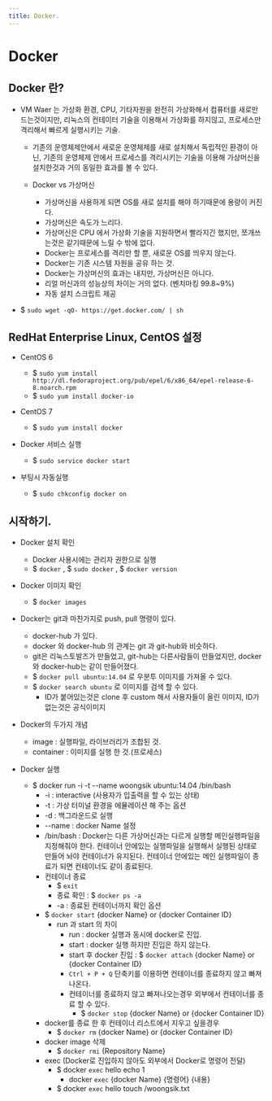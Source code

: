 ```yaml
---
title: Docker.
---
```


# Docker

## Docker 란?

- VM Waer 는 가상화 환경, CPU, 기타자원을 완전히 가상화해서 컴퓨터를 새로만드는것이지만,
  리눅스의 컨테이터 기술을 이용해서 가상화를 하지않고, 프로세스만 격리해서 빠르게 실행시키는 기술.

  - 기존의 운영체제안에서 새로운 운영체제를 새로 설치해서 독립적인 환경이 아닌,
    기존의 운영체제 안에서 프로세스를 격리시키는 기술을 이용해 가상머신을 설치한것과 거의 동일한 효과를 볼 수 있다.

  - Docker vs 가상머신
    - 가상머신을 사용하게 되면 OS를 새로 설치를 해야 하기때문에 용량이 커진다.
    - 가상머신은 속도가 느리다.
    - 가상머신은 CPU 에서 가상화 기술을 지원하면서 빨라지긴 했지만, 쪼개쓰는것은 같기때문에 느릴 수 밖에 없다.
    - Docker는 프로세스를 격리만 할 뿐, 새로운 OS를 띄우지 않는다.
    - Docker는 기존 시스템 자원을 공유 하는 것.
    - Docker는 가상머신의 효과는 내지만, 가상머신은 아니다.
    - 리얼 머신과의 성능상의 차이는 거의 없다. (벤치마킹 99.8~9%)
    - 자동 설치 스크립트 제공

- \$ `sudo wget -qO- https://get.docker.com/ | sh`

## RedHat Enterprise Linux, CentOS 설정

- CentOS 6
  - \$ `sudo yum install http://dl.fedoraproject.org/pub/epel/6/x86_64/epel-release-6-8.noarch.rpm`
  - \$ `sudo yum install docker-io`
- CentOS 7

  - \$ `sudo yum install docker`

- Docker 서비스 실행
  - \$ `sudo service docker start`
- 부팅시 자동실행
  - \$ `sudo chkconfig docker on`

## 시작하기.

- Docker 설치 확인
  - Docker 사용시에는 관리자 권한으로 실행
  - \$ `docker` , \$ `sudo docker` , \$ `docker version`
- Docker 이미지 확인

  - \$ `docker images`

- Docker는 git과 마찬가지로 push, pull 명령이 있다.

  - docker-hub 가 있다.
  - docker 와 docker-hub 의 관계는 git 과 git-hub와 비슷하다.
  - git은 리눅스토발즈가 만들었고, git-hub는 다른사람들이 만들었지만,
    docker와 docker-hub는 같이 만들어졌다.
  - \$ `docker pull ubuntu:14.04` 로 우분투 이미지를 가져올 수 있다.
  - \$ `docker search ubuntu` 로 이미지를 검색 할 수 있다.
    - ID가 붙어있는것은 clone 후 custom 해서 사용자들이 올린 이미지,
      ID가 없는것은 공식이미지

- Docker의 두가지 개념

  - image : 실행파일, 라이브러리가 조합된 것.
  - container : 이미지를 실행 한 것.(프로세스)

- Docker 실행
  - \$ docker run -i -t --name woongsik ubuntu:14.04 /bin/bash
    - -i : interactive (사용자가 입출력을 할 수 있는 상태)
    - -t : 가상 터미널 환경을 에뮬레이션 해 주는 옵션
    - -d : 백그라운드로 실행
    - --name : docker Name 설정
    - /bin/bash : Docker는 다른 가상머신과는 다르게 실행할 메인실행파일을 지정해줘야 한다. 컨테이너 안에있는 실행파일을 실행해서 실행된 상태로 만들어 놔야 컨테이너가 유지된다. 컨테이너 안에있는 메인 실행파일이 종료가 되면 컨테이너도 같이 종료된다.
    - 컨테이너 종료
      - \$ `exit`
      - 종료 확인 : \$ `docker ps -a`
      - -a : 종료된 컨테이너까지 확인 옵션
    - \$ `docker start` {docker Name} or {docker Container ID}
      - run 과 start 의 차이
        - run : docker 실행과 동시에 docker로 진입.
        - start : docker 실행 하지만 진입은 하지 않는다.
        - start 후 docker 진입 : \$ `docker attach` {docker Name} or {docker Container ID}
        - `Ctrl + P + Q` 단축키를 이용하면 컨테이너를 종료하지 않고 빠져나온다.
        - 컨테이너를 종료하지 않고 빠져나오는경우 외부에서 컨테이너를 종료 할 수 있다.
          - \$ `docker stop` {docker Name} or {docker Container ID}
    - docker를 종료 한 후 컨테이너 리스트에서 지우고 싶을경우
      - \$ `docker rm` {docker Name} or {docker Container ID}
    - docker image 삭제
      - \$ `docker rmi` {Repository Name}
    - exec (Docker로 진입하지 않아도 외부에서 Docker로 명령어 전달)
      - \$ docker `exec` hello echo 1
        - docker `exec` {docker Name} {명령어} {내용}
      - \$ docker `exec` hello touch /woongsik.txt
